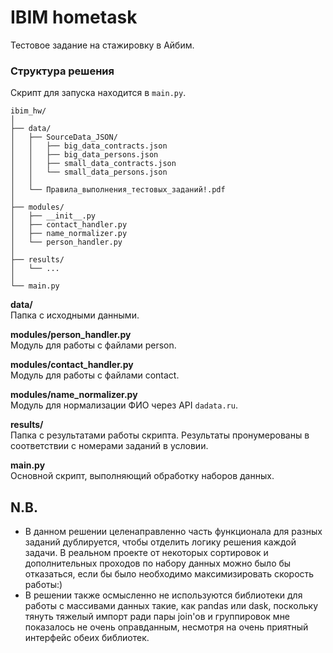 # IBIM hometask

Тестовое задание на стажировку в Айбим.

### Структура решения

Скрипт для запуска находится в  `main.py`. 

```
ibim_hw/
│
├── data/
│   ├── SourceData_JSON/
│   │   ├── big_data_contracts.json
│   │   ├── big_data_persons.json
│   │   ├── small_data_contracts.json
│   │   └── small_data_persons.json
│   │
│   └── Правила_выполнения_тестовых_заданий!.pdf
│
├── modules/
│   ├── __init__.py
│   ├── contact_handler.py
│   ├── name_normalizer.py
│   └── person_handler.py
│
├── results/
│   └── ...
│
└── main.py
```

**data/**  
Папка с исходными данными.

**modules/person_handler.py**  
Модуль для работы с файлами person.

**modules/contact_handler.py**  
Модуль для работы с файлами contact.

**modules/name_normalizer.py**  
Модуль для нормализации ФИО через API `dadata.ru`. 

**results/**  
Папка с результатами работы скрипта. Результаты пронумерованы в соответствии с номерами заданий в условии.

**main.py**  
Основной скрипт, выполняющий обработку наборов данных.
 
## N.B.
* В данном решении целенаправленно часть функционала для разных заданий дублируется, чтобы
 отделить логику решения каждой задачи. В реальном проекте от некоторых сортировок и дополнительных проходов по набору
 данных можно было бы отказаться, если бы было необходимо максимизировать скорость работы:)
* В решении также осмысленно не используются библиотеки для работы с массивами данных такие, как pandas или dask, 
поскольку тянуть тяжелый импорт ради пары join'ов и группировок мне показалось не очень оправданным, несмотря на очень
приятный интерфейс обеих библиотек.